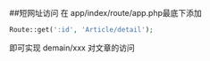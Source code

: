 ##短网址访问
    在 app/index/route/app.php最底下添加
```php
Route::get(':id', 'Article/detail');
```
即可实现  demain/xxx 对文章的访问

